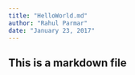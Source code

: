 ```yaml
---
title: "HelloWorld.md"
author: "Rahul Parmar"
date: "January 23, 2017"
---
```



## This is a markdown file